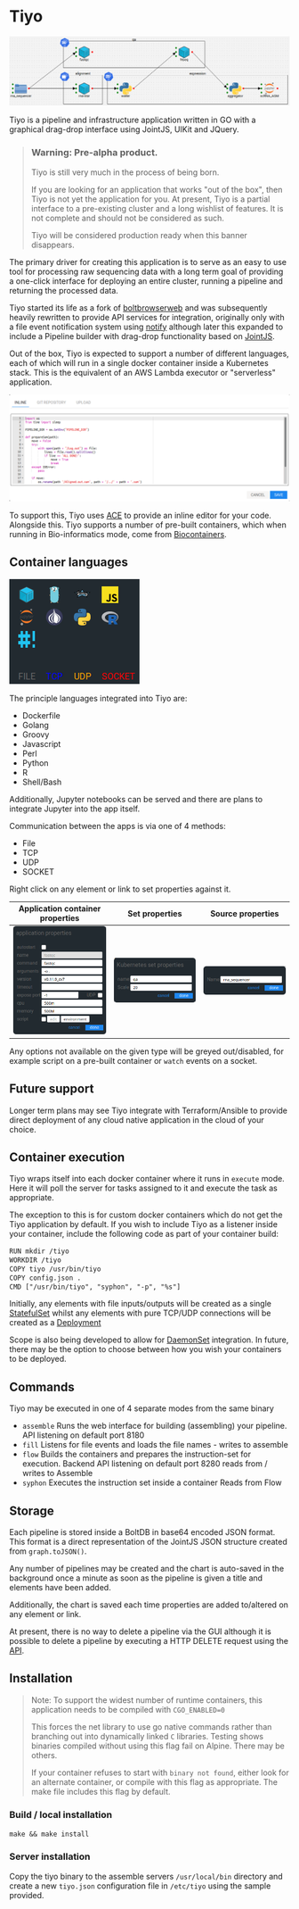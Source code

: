 # Tiyo
![tiyo-interface](docs/images/tiyo-pipeline.png)

Tiyo is a pipeline and infrastructure application written in GO with a graphical drag-drop interface using JointJS,
UIKit and JQuery.

> ### Warning: Pre-alpha product.
>
> Tiyo is still very much in the process of being born.
>
> If you are looking for an application that works "out of the box", then Tiyo is not yet the application for you.
> At present, Tiyo is a partial interface to a pre-existing cluster and a long wishlist of features.
> It is not complete and should not be considered as such.
>
> Tiyo will be considered production ready when this banner disappears.

The primary driver for creating this application is to serve as an easy to use tool for processing raw sequencing data
with a long term goal of providing a one-click interface for deploying an entire cluster, running a pipeline and
returning the processed data.

Tiyo started its life as a fork of [boltbrowserweb](https://github.com/evnix/boltdbweb/) and was subsequently heavily
rewritten to provide API services for integration, originally only with a file event notification system using
[notify](https://github.com/rjeczalik/notify) although later this expanded to include a Pipeline builder with drag-drop
functionality based on [JointJS](https://www.jointjs.com/opensource).

Out of the box, Tiyo is expected to support a number of different languages, each of which will run in a single docker
container inside a Kubernetes stack. This is the equivalent of an AWS Lambda executor or "serverless" application.

![editor](docs/images/source-editor.png)

To support this, Tiyo uses [ACE](https://ace.c9.io/) to provide an inline editor for your code. Alongside this. Tiyo
supports a number of pre-built containers, which when running in Bio-informatics mode, come from
[Biocontainers](https://biocontainers.pro/).

## Container languages
![initial\_offerings](docs/images/initial-offerings.png)

The principle languages integrated into Tiyo are:

- Dockerfile
- Golang
- Groovy
- Javascript
- Perl
- Python
- R
- Shell/Bash

Additionally, Jupyter notebooks can be served and there are plans to integrate Jupyter into the app itself.

Communication between the apps is via one of 4 methods:

- File
- TCP
- UDP
- SOCKET

Right click on any element or link to set properties against it.

Application container properties            | Set properties                      | Source properties
:------------------------------------------:|:-----------------------------------:|:------------------------------------:
![](docs/images/application-properties.png) | ![](docs/images/set-properties.png) | ![](docs/images/source-properties.png)

Any options not available on the given type will be greyed out/disabled, for example script on a pre-built container
or `watch` events on a socket.

## Future support

Longer term plans may see Tiyo integrate with Terraform/Ansible to provide direct deployment of any cloud native
application in the cloud of your choice.

## Container execution
Tiyo wraps itself into each docker container where it runs in `execute` mode. Here it will poll the server for tasks
assigned to it and execute the task as appropriate.

The exception to this is for custom docker containers which do not get the Tiyo application by default. If you wish to
include Tiyo as a listener inside your container, include the following code as part of your container build:

```
RUN mkdir /tiyo
WORKDIR /tiyo
COPY tiyo /usr/bin/tiyo
COPY config.json .
CMD ["/usr/bin/tiyo", "syphon", "-p", "%s"]
```

Initially, any elements with file inputs/outputs will be created as a single
[StatefulSet](https://kubernetes.io/docs/concepts/workloads/controllers/statefulset/) whilst any elements with pure
TCP/UDP connections will be created as a [Deployment](https://kubernetes.io/docs/concepts/workloads/controllers/deployment/)

Scope is also being developed to allow for [DaemonSet](https://kubernetes.io/docs/concepts/workloads/controllers/daemonset/)
integration. In future, there may be the option to choose between how you wish your containers to be deployed.

## Commands
Tiyo may be executed in one of 4 separate modes from the same binary

- `assemble` Runs the web interface for building (assembling) your pipeline. API listening on default port 8180
- `fill` Listens for file events and loads the file names - writes to assemble
- `flow` Builds the containers and prepares the instruction-set for execution. Backend API listening on default port 8280
  reads from / writes to Assemble
- `syphon` Executes the instruction set inside a container
  Reads from Flow

## Storage
Each pipeline is stored inside a BoltDB in base64 encoded JSON format. This format is a direct representation of the
JointJS JSON structure created from `graph.toJSON()`.

Any number of pipelines may be created and the chart is auto-saved in the background once a minute as soon as the
pipeline is given a title and elements have been added.

Additionally, the chart is saved each time properties are added to/altered on any element or link.

At present, there is no way to delete a pipeline via the GUI although it is possible to delete a pipeline by executing
a HTTP DELETE request using the [API](docs/api.md).

## Installation

> Note:
> To support the widest number of runtime containers, this application needs to be compiled with `CGO_ENABLED=0`
>
> This forces the net library to use go native commands rather than branching out into dynamically linked `C` libraries.
> Testing shows binaries compiled without using this flag fail on Alpine. There may be others.
>
> If your container refuses to start with `binary not found`, either look for an alternate container, or compile with
> this flag as appropriate. The make file includes this flag by default.

### Build / local installation
```
make && make install
```

### Server installation
Copy the tiyo binary to the assemble servers `/usr/local/bin` directory and create a new `tiyo.json` configuration file
in `/etc/tiyo` using the sample provided.

